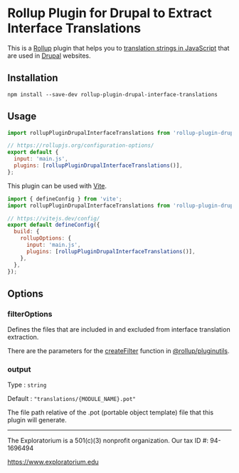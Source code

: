 # Rollup Plugin for Drupal to Extract Interface Translations

This is a [Rollup](https://rollupjs.org) plugin that helps you to
[translation strings in JavaScript](https://www.drupal.org/docs/8/api/translation-api/overview#s-translation-in-javascript-files)
that are used in [Drupal](https://www.drupal.org) websites.

## Installation

```shell
npm install --save-dev rollup-plugin-drupal-interface-translations
```

## Usage

```javascript
import rollupPluginDrupalInterfaceTranslations from 'rollup-plugin-drupal-interface-translations';

// https://rollupjs.org/configuration-options/
export default {
  input: 'main.js',
  plugins: [rollupPluginDrupalInterfaceTranslations()],
};
```

This plugin can be used with [Vite](https://vitejs.dev).

```javascript
import { defineConfig } from 'vite';
import rollupPluginDrupalInterfaceTranslations from 'rollup-plugin-drupal-interface-translations';

// https://vitejs.dev/config/
export default defineConfig({
  build: {
    rollupOptions: {
      input: 'main.js',
      plugins: [rollupPluginDrupalInterfaceTranslations()],
    },
  },
});
```

## Options

### filterOptions

Defines the files that are included in and excluded from interface translation extraction.

There are the parameters for the [createFilter](https://github.com/rollup/plugins/tree/master/packages/pluginutils#createfilter)
function in [@rollup/pluginutils](https://github.com/rollup/plugins/tree/master/packages/pluginutils).

### output

Type
: `string`

Default
: `"translations/{MODULE_NAME}.pot"`

The file path relative of the .pot (portable object template) file
that this plugin will generate.

---

The Exploratorium is a 501(c)(3) nonprofit organization. Our tax ID #: 94-1696494

https://www.exploratorium.edu
